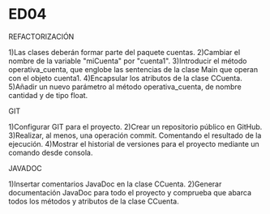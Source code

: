# ED04

REFACTORIZACIÓN

1)Las clases deberán formar parte del paquete cuentas.
2)Cambiar el nombre de la variable "miCuenta" por "cuenta1".
3)Introducir el método operativa_cuenta, que englobe las sentencias de la clase Main que operan con el objeto cuenta1.
4)Encapsular los atributos de la clase CCuenta.
5)Añadir un nuevo parámetro al método operativa_cuenta, de nombre cantidad y de tipo float.

GIT

1)Configurar GIT para el proyecto. 
2)Crear un repositorio público en GitHub.
3)Realizar, al menos, una operación commit. Comentando el resultado de la ejecución.
4)Mostrar el historial de versiones para el proyecto mediante un comando desde consola.

JAVADOC

1)Insertar comentarios JavaDoc en la clase CCuenta.
2)Generar documentación JavaDoc para todo el proyecto y comprueba que abarca todos los métodos y atributos de la clase CCuenta.